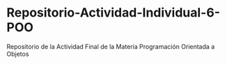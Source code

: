 # Repositorio-Actividad-Individual-6-POO
Repositorio de la Actividad Final de la Materia Programación Orientada a Objetos 
